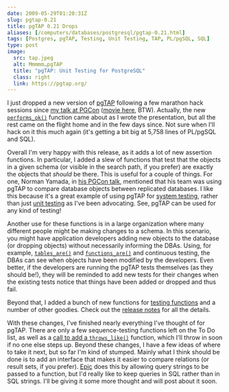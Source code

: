 ```yaml
--- 
date: 2009-05-29T01:20:31Z
slug: pgtap-0.21
title: pgTAP 0.21 Drops
aliases: [/computers/databases/postgresql/pgtap-0.21.html]
tags: [Postgres, pgTAP, Testing, Unit Testing, TAP, PL/pgSQL, SQL]
type: post
image:
  src: tap.jpeg
  alt: Mmmmm…pgTAP
  title: "pgTAP: Unit Testing for PostgreSQL"
  class: right
  link: https://pgtap.org/
---
```


I just dropped a new version of [pgTAP] following a few marathon hack sessions
since [my talk at PGCon][] ([movie here], BTW). Actually, the new
[`performs_ok()`] function came about as I wrote the presentation, but all the
rest came on the flight home and in the few days since. Not sure when I'll hack
on it this much again (it's getting a bit big at 5,758 lines of PL/pgSQL and
SQL).

Overall I'm very happy with this release, as it adds a lot of new assertion
functions. In particular, I added a slew of functions that test that the objects
in a given schema (or visible in the search path, if you prefer) are exactly the
objects that *should* be there. This is useful for a couple of things. For one,
Norman Yamada, in [his PGCon talk], mentioned that his team was using pgTAP to
compare database objects between replicated databases. I like this because it's
a great example of using pgTAP for [system testing], rather than just [unit
testing] as I've been advocating. See, pgTAP can be used for any kind of
testing!

Another use for these functions is in a large organization where many different
people might be making changes to a schema. In this scenario, you might have
application developers adding new objects to the database (or dropping objects)
without necessarily informing the DBAs. Using, for example, [`tables_are()`] and
[`functions_are()`] and continuous testing, the DBAs can see when objects have
been modified by the developers. Even better, if the developers are running the
pgTAP tests themselves (as they should be!), they will be reminded to add new
tests for their changes when the existing tests notice that things have been
added or dropped and thus fail.

Beyond that, I added a bunch of new functions for [testing functions] and a
number of other goodies. Check out the [release notes] for all the details.

With these changes, I've finished nearly everything I've thought of for pgTAP.
There are only a few sequence-testing functions left on the To Do list, as well
as a [call to add a `throws_like()`] function, which I'll throw in soon if no
one else steps up. Beyond these changes, I have a few ideas of where to take it
next, but so far I'm kind of stumped. Mainly what I think should be done is to
add an interface that makes it easier to compare relations (or result sets, if
you prefer). [Epic] does this by allowing query strings to be passed to a
function, but I'd really like to keep queries in SQL rather than in SQL strings.
I'll be giving it some more thought and will post about it soon.

  [pgTAP]: https://pgtap.org/ "pgTAP Unit Testing for PostgreSQL"
  [my talk at PGCon]: https://www.pgcon.org/2009/schedule/events/165.en.html
    "PGCon: “Unit Test Your Database!”"
  [movie here]: http://hosting3.epresence.tv/fosslc/1/watch/129.aspx
    "Unit Test Your Database—The Movie"
  [`performs_ok()`]: https://pgtap.org/documentation.html#%60performs_ok+(+sql,+milliseconds,+description+)%60
    "pgTAP Documentation: `performs_ok()`"
  [his PGCon talk]: https://www.pgcon.org/2009/schedule/events/146.en.html
    "PGCon: “Reconciling and comparing databases”"
  [system testing]: https://en.wikipedia.org/wiki/System_testing
    "Wikipedia: “System testing”"
  [unit testing]: https://en.wikipedia.org/wiki/Unit_testing
    "Wikipedia: “Unit testing”"
  [`tables_are()`]: https://pgtap.org/documentation.html#%60tables_are(+schema,+tables,+description+)%60
    "pgTAP Documentation: `tables_are()`"
  [`functions_are()`]: https://pgtap.org/documentation.html#%60functions_are(+schema,+functions%5B%5D,+description+)%60
    "pgTAP Documentation: `functions_are()`"
  [testing functions]: https://pgtap.org/documentation.html#Feeling+Funky
    "pgTAP Documentation: Feeling Funky"
  [release notes]: http://pgfoundry.org/frs/shownotes.php?release_id=1389
    "pgTAP 0.21 Release Notes and Changes"
  [call to add a `throws_like()`]: http://archives.postgresql.org/pgsql-hackers/2009-05/msg01318.php
    "pgsql-hackers: Re: plperl error format vs plpgsql error format vs pgTAP"
  [Epic]: http://epictest.org/
    "Epic, more full of fail than any other testing tool"
